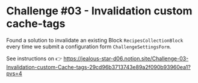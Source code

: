 # Challenge #03 - Invalidation custom cache-tags

Found a solution to invalidate an existing Block `RecipesCollectionBlock` every time we submit a configuration form `ChallengeSettingsForm`.

See instructions on 👉 https://jealous-star-d06.notion.site/Challenge-03-Invalidation-custom-Cache-tags-29cd96b3713743e89a2f090b93960ea1?pvs=4

